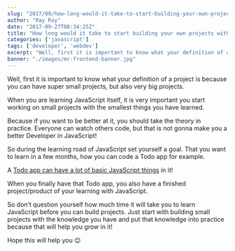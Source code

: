 ```yaml
---
slug: "2017/09/how-long-would-it-take-to-start-building-your-own-projects-with-vanilla-javascript/"
author: "Ray Ray"
date: "2017-09-27T08:34:25Z"
title: "How long would it take to start building your own projects with Vanilla JavaScript?"
categories: ['javascript']
tags: ['developer', 'webdev']
excerpt: "Well, first it is important to know what your definition of a project is because you can have super..."
banner: "./images/mr-frontend-banner.jpg"
---
```


Well, first it is important to know what your definition of a project is because you can have super small projects, but also very big projects.

When you are learning JavaScript itself, it is very important you start working on small projects with the smallest things you have learned.

Because if you want to be better at it, you should take the theory in practice. Everyone can watch others code, but that is not gonna make you a better Developer in JavaScript!

So during the learning road of JavaScript set yourself a goal. That you want to learn in a few months, how you can code a Todo app for example.

A [Todo app can have a lot of basic JavaScript things](https://byrayray.dev/posts/2017-03-spiceupjsexercise-build-todo-app-vanilla-javascript/) in it!

When you finally have that Todo app, you also have a finished project/product of your learning with JavaScript.

So don’t question yourself how much time it will take you to learn JavaScript before you can build projects. Just start with building small projects with the knowledge you have and put that knowledge into practice because that will help you grow in it!

Hope this will help you 😉